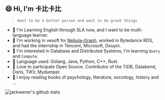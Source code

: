 ## 😄 Hi, I'm 卡比卡比

> `Want to be a better person and want to do great things`

- :musical_score: I'm Learning English through SLA now, and I want to be multi-language learner.
- :crown: I'm working in vesoft for [Nebula-Graph](https://github.com/vesoft-inc/nebula), worked in Bytedance RDS, and had the internship in Tencent, Microsoft, Douyin.
- :beer: I'm interested in Database and Distributed Systems, I'm learning `Query` and `Compute`.
- :fish_cake: Language used: Golang, Java, Python, C++, Rust.
- :rice_cracker: Love to participate Open Source. Contributor of the TiDB, Databend, Doris, TiKV, Mydumper.
- :shaved_ice: I enjoy reading books of psychology, literature, sociology, history and ...

![jackwener's github stats](https://github-readme-stats.vercel.app/api?username=jackwener)
